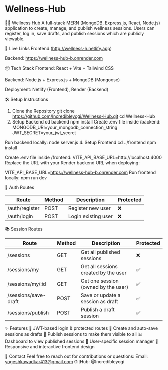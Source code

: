 # Wellness-Hub
🧘‍♀️ Wellness Hub
A full-stack MERN (MongoDB, Express.js, React, Node.js) application to create, manage, and publish wellness sessions. Users can register, log in, save drafts, and publish sessions which are publicly viewable.

🚀 Live Links
Frontend:(http://wellness-h.netlify.app)

Backend: https://wellness-hub-b.onrender.com

📦 Tech Stack
Frontend: React + Vite + Tailwind CSS

Backend: Node.js + Express.js + MongoDB (Mongoose)

Deployment: Netlify (Frontend), Render (Backend)

🛠️ Setup Instructions
1. Clone the Repository
     git clone https://github.com/Incredibleyogi/Wellness-Hub.git
     cd Wellness-Hub
2. Setup Backend
          cd backend
          npm install
          Create .env file inside /backend:
                 MONGODB_URI=your_mongodb_connection_string
                 JWT_SECRET=your_jwt_secret
   
Run backend locally:
node server.js
4. Setup Frontend
cd ../frontend
npm install

Create .env file inside /frontend:
VITE_API_BASE_URL=http://localhost:4000
Replace the URL with your Render backend URL when deploying:

VITE_API_BASE_URL=https://wellness-hub-b.onrender.com
Run frontend locally:
npm run dev



🔐 Auth Routes

  Route            | Method | Description         | Protected 
  ---------------- | ------ | ------------------- | --------- 
    /auth/register | POST   | Register new user   | ❌         
    /auth/login    | POST   | Login existing user | ❌   

📚 Session Routes

  Route                  | Method | Description                          | Protected 
  ---------------------- | ------ | ------------------------------------ | --------- 
   /sessions             | GET    | Get all published sessions           | ❌         
   /sessions/my          | GET    | Get all sessions created by the user | ✅         
   /sessions/my/:id      | GET    | Get one session (owned by the user)  | ✅         
   /sessions/save-draft  | POST   | Save or update a session as draft    | ✅         
   /sessions/publish     | POST   | Publish a draft session              | ✅         


✨ Features
🔐 JWT-based login & protected routes
📝 Create and auto-save sessions as drafts
🚀 Publish sessions to make them visible to all
📊 Dashboard to view published sessions
📁 User-specific session manager
🎨 Responsive and interactive frontend design

📧 Contact
Feel free to reach out for contributions or questions:
Email: yogeshkawadkar413@gmail.com
GitHub: @Incredibleyogi


